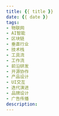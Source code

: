 ```yaml
---
title: {{ title }}
date: {{ date }}
tags:
- 物联网
- AI智能
- 区块链
- 垂直行业
- 技术栈
- 工具流
- 工作流
- 前沿研发
- 开源协作
- 产品设计
- UI交互
- 迭代演进
- 品牌设计
- 广告传播
description: 
---
```

